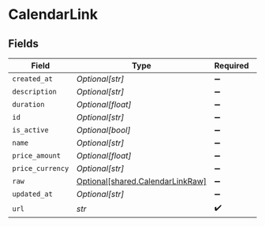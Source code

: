 # CalendarLink


## Fields

| Field                                                                      | Type                                                                       | Required                                                                   | Description                                                                |
| -------------------------------------------------------------------------- | -------------------------------------------------------------------------- | -------------------------------------------------------------------------- | -------------------------------------------------------------------------- |
| `created_at`                                                               | *Optional[str]*                                                            | :heavy_minus_sign:                                                         | N/A                                                                        |
| `description`                                                              | *Optional[str]*                                                            | :heavy_minus_sign:                                                         | N/A                                                                        |
| `duration`                                                                 | *Optional[float]*                                                          | :heavy_minus_sign:                                                         | N/A                                                                        |
| `id`                                                                       | *Optional[str]*                                                            | :heavy_minus_sign:                                                         | N/A                                                                        |
| `is_active`                                                                | *Optional[bool]*                                                           | :heavy_minus_sign:                                                         | N/A                                                                        |
| `name`                                                                     | *Optional[str]*                                                            | :heavy_minus_sign:                                                         | N/A                                                                        |
| `price_amount`                                                             | *Optional[float]*                                                          | :heavy_minus_sign:                                                         | N/A                                                                        |
| `price_currency`                                                           | *Optional[str]*                                                            | :heavy_minus_sign:                                                         | N/A                                                                        |
| `raw`                                                                      | [Optional[shared.CalendarLinkRaw]](../../models/shared/calendarlinkraw.md) | :heavy_minus_sign:                                                         | N/A                                                                        |
| `updated_at`                                                               | *Optional[str]*                                                            | :heavy_minus_sign:                                                         | N/A                                                                        |
| `url`                                                                      | *str*                                                                      | :heavy_check_mark:                                                         | N/A                                                                        |